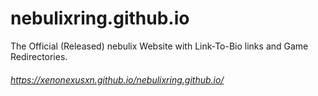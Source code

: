 # nebulixring.github.io
The Official (Released) nebulix Website with Link-To-Bio links and Game Redirectories.
###### https://xenonexusxn.github.io/nebulixring.github.io/
